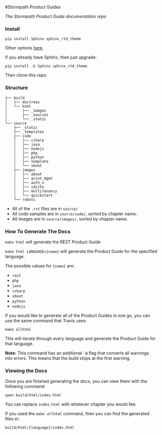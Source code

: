 #Stormpath Product Guides

*The Stormpath Product Guide documentation repo*

### Install

`pip install Sphinx sphinx_rtd_theme`

Other options [here](http://www.sphinx-doc.org/en/stable/install.html).

If you already have Sphinx, then just upgrade:

`pip install -U Sphinx sphinx_rtd_theme`

Then clone this repo.

### Structure

```
├── build
│   ├── doctrees
│   └── html
│       ├── _images
│       ├── _sources
│       └── _static
└── source
    ├── _static
    ├── _templates
    ├── code
    │   ├── csharp
    │   ├── java
    │   ├── nodejs
    │   ├── php
    │   ├── python
    │   ├── template
    │   └── vbnet
    ├── images
    │   ├── about
    │   ├── accnt_mgmt
    │   ├── auth_n
    │   ├── idsite
    │   ├── multitenancy
    │   └── quickstart
    └── robots
```

- All of the `.rst` files are in `source/`
- All code samples are in `source/code/`, sorted by chapter name.
- All images are in `source/images/`, sorted by chapter name.

### How To Generate The Docs

`make html` will generate the REST Product Guide

`make html LANGUAGE={name}` will generate the Product Guide for the specified language.

The possible values for `{name}` are:

- `rest`
- `php`
- `java`
- `csharp`
- `vbnet`
- `python`
- `nodejs`

If you would like to generate all of the Product Guides in one go, you can use the same command that Travis uses:

`make allhtml`

This will iterate through every language and generate the Product Guide for that language.

**Note:** This command has an additional `-W` flag that converts all warnings into errors. This means that the build stops at the first warning.

### Viewing the Docs

Once you are finished generating the docs, you can view them with the following command:

`open build/html/index.html`

You can replace `index.html` with whatever chapter you would like.

If you used the `make allhtml` command, then you can find the generated files in:

`build/html/{language}/index.html`

